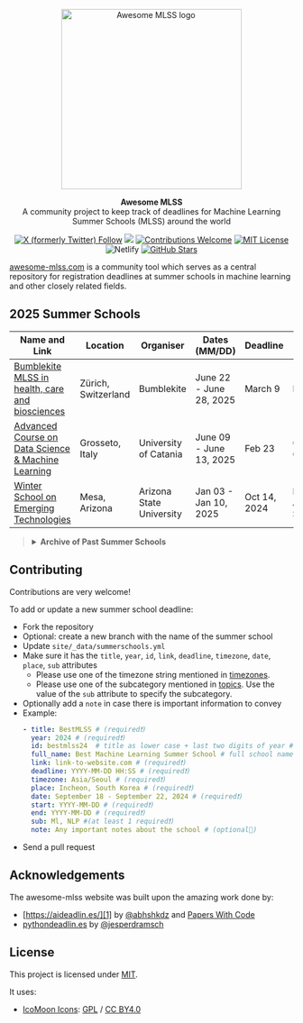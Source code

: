 <p align="center">
  <a href="https://awesome-mlss.com/">
    <img src="https://awesome-mlss.com/static/img/favicon.png" width="320" alt="Awesome MLSS logo">
  </a>
</p>

<p align="center">
  <strong>
    Awesome MLSS
  </strong>
  <br>
    A community project to keep track of deadlines for Machine Learning Summer Schools (MLSS) around the world
</p>

<p align="center">
  <a href="https://x.com/awesomeMLSS"><img alt="X (formerly Twitter) Follow" src="https://img.shields.io/twitter/follow/awesomeMLSS"></a>
  <a href="https://github.com/sshkhr/awesome-mlss/pulse" alt="Activity"><img src="https://img.shields.io/github/commit-activity/m/sshkhr/awesome-mlss"/></a>  
  <a href="https://github.com/sshkhr/awesome-mlss"><img src="https://img.shields.io/badge/Contributions-Welcome-brightgreen" alt="Contributions Welcome"></a>
  <a href="https://opensource.org/licenses/MIT"><img src="https://img.shields.io/badge/License-MIT-green" alt="MIT License"></a>
  <img alt="Netlify" src="https://img.shields.io/netlify/2839ba31-3fab-4b5b-984a-995e437d79ed?logoColor=red">
  <a href="https://github.com/sshkhr/awesome-mlss/stargazers"><img src="https://img.shields.io/github/stars/sshkhr/awesome-mlss" alt="GitHub Stars"></a>
</p>

[awesome-mlss.com](https://awesome-mlss.com/) is a community tool which serves as a central repository for registration deadlines at summer schools in machine learning and other closely related fields.

## 2025 Summer Schools
Name and Link|Location|Organiser|Dates (MM/DD)|Deadline|Fee|Aid (Travel Grants etc)| Notes
------|--|---|----|--|-|-|----
[Bumblekite MLSS in health, care and biosciences](https://www.bumblekite.co/bumblekite-25)|Zürich, Switzerland|Bumblekite|June 22 - June 28, 2025|March 9|N/A|Travel and accommodation will be paid||
[Advanced Course on Data Science & Machine Learning](https://acdl2025.icas.events/)|Grosseto, Italy|University of Catania|June 09 - June 13, 2025|Feb 23|€ 580 - 630|N/A|
[Winter School on Emerging Technologies](https://sfis.asu.edu/events/winter-school/)|Mesa, Arizona|Arizona State University|Jan 03 - Jan 10, 2025|Oct 14, 2024|No Fee for Accepeted Students|N/A|


> <details>
>      <summary><strong> Archive of Past Summer Schools </strong></font></summary>
>      The old README which contained the list of all summer schools in a markdown format has been moved to the <a href="OLD_README.md">OLD_README.md</a> file.
> </details>

## Contributing

Contributions are very welcome!

To add or update a new summer school deadline:
- Fork the repository
- Optional: create a new branch with the name of the summer school
- Update `site/_data/summerschools.yml`
- Make sure it has the `title`, `year`, `id`, `link`, `deadline`, `timezone`, `date`, `place`, `sub` attributes
    + Please use one of the timezone string mentioned in [timezones](timezones.md).
    + Please use one of the subcategory mentioned in [topics](topics.md). Use the value of the `sub` attribute to specify the subcategory.
- Optionally add a `note` in case there is important information to convey
- Example:
    ```yaml
    - title: BestMLSS # (required❗)
      year: 2024 # (required❗)
      id: bestmlss24  # title as lower case + last two digits of year # (required❗)
      full_name: Best Machine Learning Summer School # full school name # (required❗)
      link: link-to-website.com # (required❗)
      deadline: YYYY-MM-DD HH:SS # (required❗)
      timezone: Asia/Seoul # (required❗)
      place: Incheon, South Korea # (required❗)
      date: September 18 - September 22, 2024 # (required❗)
      start: YYYY-MM-DD # (required❗)
      end: YYYY-MM-DD # (required❗)
      sub: Ml, NLP #(at least 1 required❗)
      note: Any important notes about the school # (optional🤙)
    ```
- Send a pull request

## Acknowledgements

The awesome-mlss website was built upon the amazing work done by:

- [https://aideadlin.es/][1] by [@abhshkdz](https://twitter.com/abhshkdz) and [Papers With Code](https://paperswithcode.com/)
- [pythondeadlin.es][2] by [@jesperdramsch](https://dramsch.net/)

## License

This project is licensed under [MIT][1].

It uses:

- [IcoMoon Icons](https://icomoon.io/#icons-icomoon): [GPL](http://www.gnu.org/licenses/gpl.html) / [CC BY4.0](http://creativecommons.org/licenses/by/4.0/)


[1]: http://aideadlin.es/
[2]: https://pythondeadlin.es/